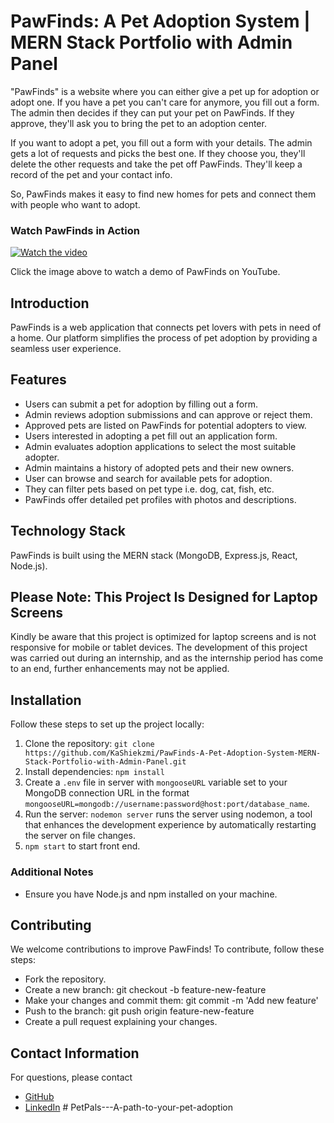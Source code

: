 # PawFinds: A Pet Adoption System | MERN Stack Portfolio with Admin Panel
"PawFinds" is a website where you can either give a pet up for adoption or adopt one. If you have a pet you can't care for anymore, you fill out a form. The admin then decides if they can put your pet on PawFinds. If they approve, they'll ask you to bring the pet to an adoption center.

If you want to adopt a pet, you fill out a form with your details. The admin gets a lot of requests and picks the best one. If they choose you, they'll delete the other requests and take the pet off PawFinds. They'll keep a record of the pet and your contact info.

So, PawFinds makes it easy to find new homes for pets and connect them with people who want to adopt.

### Watch PawFinds in Action

[![Watch the video](https://github.com/KaShiekzmi/PawFinds-A-Pet-Adoption-System-MERN-Stack-Portfolio-with-Admin-Panel/assets/114513868/521826b2-10d9-41b4-aec3-3497e23d2cbb)](https://www.youtube.com/watch?v=wXQpAoX7_QY)

Click the image above to watch a demo of PawFinds on YouTube.


## Introduction
PawFinds is a web application that connects pet lovers with pets in need of a home. Our platform simplifies the process of pet adoption by providing a seamless user experience.

## Features
- Users can submit a pet for adoption by filling out a form.
- Admin reviews adoption submissions and can approve or reject them.
- Approved pets are listed on PawFinds for potential adopters to view.
- Users interested in adopting a pet fill out an application form.
- Admin evaluates adoption applications to select the most suitable adopter.
- Admin maintains a history of adopted pets and their new owners.
- User can browse and search for available pets for adoption.
- They can filter pets based on pet type i.e. dog, cat, fish, etc.
- PawFinds offer detailed pet profiles with photos and descriptions.

## Technology Stack
PawFinds is built using the MERN stack (MongoDB, Express.js, React, Node.js).

## **Please Note: This Project Is Designed for Laptop Screens**
Kindly be aware that this project is optimized for laptop screens and is not responsive for mobile or tablet devices. The development of this project was carried out during an internship, and as the internship period has come to an end, further enhancements may not be applied.

## Installation
Follow these steps to set up the project locally:

1. Clone the repository: `git clone https://github.com/KaShiekzmi/PawFinds-A-Pet-Adoption-System-MERN-Stack-Portfolio-with-Admin-Panel.git`
2. Install dependencies: `npm install`
3. Create a `.env` file in server with `mongooseURL` variable set to your MongoDB connection URL in the format `mongooseURL=mongodb://username:password@host:port/database_name`.
4. Run the server: `nodemon server` runs the server using nodemon, a tool that enhances the development experience by automatically restarting the server on file changes.
5. `npm start` to start front end.

### Additional Notes
- Ensure you have Node.js and npm installed on your machine.

## Contributing
We welcome contributions to improve PawFinds! To contribute, follow these steps:
- Fork the repository.
- Create a new branch: git checkout -b feature-new-feature
- Make your changes and commit them: git commit -m 'Add new feature'
- Push to the branch: git push origin feature-new-feature
- Create a pull request explaining your changes.

## Contact Information
For questions, please contact 
- [GitHub](https://github.com/kashiekzmi)
- [LinkedIn](https://www.linkedin.com/in/kashiekzmi)
#   P e t P a l s - - - A - p a t h - t o - y o u r - p e t - a d o p t i o n  
 